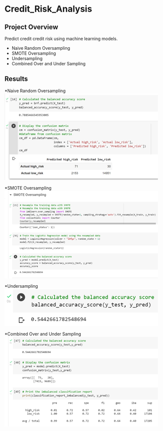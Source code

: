# Credit_Risk_Analysis
## Project Overview

Predict credit credit risk using machine learning models.
* Naive Random Oversampling
* SMOTE Oversampling
* Undersampling
* Combined Over and Under Sampling 

## Results

*Naive Random Oversampling
![This is an image](https://github.com/Fbullman/Credit_Risk_Analysis/blob/main/Predicted_high_low_risk.png)



*SMOTE Oversampling
![This is an image](https://github.com/Fbullman/Credit_Risk_Analysis/blob/main/SMOTE.png)


*Undersampling
![This is an image](https://github.com/Fbullman/Credit_Risk_Analysis/blob/main/Undersampling%20(2).png)



*Combined Over and Under Sampling 
![This is an image](https://github.com/Fbullman/Credit_Risk_Analysis/blob/main/Combined.png)
